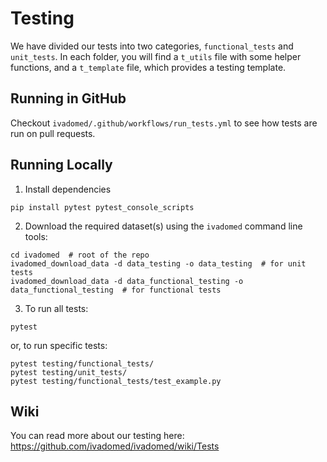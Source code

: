 # Testing

We have divided our tests into two categories, `functional_tests` and `unit_tests`. In each
folder, you will find a `t_utils` file with some helper functions, and a `t_template` file,
which provides a testing template.

## Running in GitHub

Checkout `ivadomed/.github/workflows/run_tests.yml` to see how tests are run on pull requests.

## Running Locally

1. Install dependencies
```
pip install pytest pytest_console_scripts
```

2. Download the required dataset(s) using the `ivadomed` command line tools:
```
cd ivadomed  # root of the repo
ivadomed_download_data -d data_testing -o data_testing  # for unit tests
ivadomed_download_data -d data_functional_testing -o data_functional_testing  # for functional tests
```
3. To run all tests:
```
pytest
```
or, to run specific tests:
```
pytest testing/functional_tests/
pytest testing/unit_tests/
pytest testing/functional_tests/test_example.py
```

## Wiki

You can read more about our testing here: https://github.com/ivadomed/ivadomed/wiki/Tests
